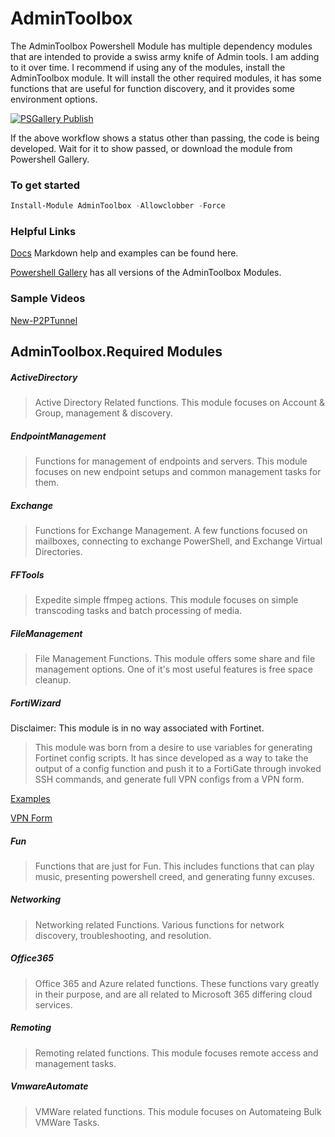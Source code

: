 # AdminToolbox
The AdminToolbox Powershell Module has multiple dependency modules that are intended to provide a swiss army knife of Admin tools. I am adding to it over time. I recommend if using any of the modules, install the AdminToolbox module. It will install the other required modules, it has some functions that are useful for function discovery, and it provides some environment options.

[![PSGallery Publish](https://github.com/TheTaylorLee/AdminToolbox/actions/workflows/PS_Gallery_Pipeline.yml/badge.svg?branch=master)](https://github.com/TheTaylorLee/AdminToolbox/actions/workflows/PS_Gallery_Pipeline.yml)

If the above workflow shows a status other than passing, the code is being developed. Wait for it to show passed, or download the module from Powershell Gallery.

### To get started

```Powershell
Install-Module AdminToolbox -Allowclobber -Force
```

### Helpful Links

[Docs](https://github.com/TheTaylorLee/AdminToolbox/tree/master/docs/) Markdown help and examples can be found here.

[Powershell Gallery](https://www.powershellgallery.com/profiles/TaylorLee) has all versions of the AdminToolbox Modules.

### Sample Videos

[New-P2PTunnel](https://www.youtube.com/watch?v=stIkaeUwJ4c)

## AdminToolbox.Required Modules

##### ActiveDirectory
> Active Directory Related functions. This module focuses on Account & Group, management & discovery.

##### EndpointManagement
> Functions for management of endpoints and servers. This module focuses on new endpoint setups and common management tasks for them.

##### Exchange
> Functions for Exchange Management. A few functions focused on mailboxes, connecting to exchange PowerShell, and Exchange Virtual Directories.

##### FFTools
> Expedite simple ffmpeg actions. This module focuses on simple transcoding tasks and batch processing of media.

##### FileManagement
> File Management Functions. This module offers some share and file management options. One of it's most useful features is free space cleanup.

##### FortiWizard

Disclaimer: This module is in no way associated with Fortinet.

> This module was born from a desire to use variables for generating Fortinet config scripts. It has since developed as a way to take the output of a config function and push it to a FortiGate through invoked SSH commands, and generate full VPN configs from a VPN form.

[Examples](https://github.com/TheTaylorLee/AdminToolbox/tree/master/docs/AdminToolbox.FortiWizard/Examples)

[VPN Form](https://github.com/TheTaylorLee/AdminToolbox/raw/master/docs/AdminToolbox.FortiWizard/Examples/VPN%20Buildout%20Form.xlsx)

##### Fun
> Functions that are just for Fun. This includes functions that can play music, presenting powershell creed, and generating funny excuses.

##### Networking
> Networking related Functions. Various functions for network discovery, troubleshooting, and resolution.

##### Office365
> Office 365 and Azure related functions. These functions vary greatly in their purpose, and are all related to Microsoft 365 differing cloud services.

##### Remoting
> Remoting related functions. This module focuses remote access and management tasks.

##### VmwareAutomate
> VMWare related functions. This module focuses on Automateing Bulk VMWare Tasks.
